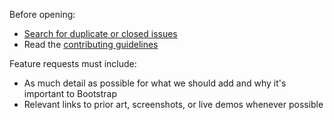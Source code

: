 Before opening:

- [Search for duplicate or closed issues](https://github.com/Obsidian-Achernar/money-transfer-fr/issues?q=is%3Aissue+is%3Aclosed)
- Read
  the [contributing guidelines](https://github.com/Obsidian-Achernar/money-transfer-fr/blob/main/.github/CONTRIBUTING.md)

Feature requests must include:

- As much detail as possible for what we should add and why it's important to Bootstrap
- Relevant links to prior art, screenshots, or live demos whenever possible
